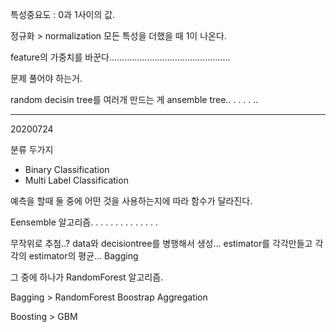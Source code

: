 특성중요도 : 0과 1사이의 값. 

정규화 > normalization  모든 특성을 더했을 때 1이 나온다. 



feature의 가중치를 바꾼다................................................


문제 풀어야 하는거. 

random decisin tree를 여러개 만드는 게 ansemble tree.. . . . . ..

----------------------------------

20200724


분류 두가지 

* Binary Classification
* Multi Label Classification

예측을 할때 둘 중에 어떤 것을 사용하는지에 따라 함수가 달라진다. 



Eensemble 알고리즘. . . . . . . . . . . . . .

무작위로 추첨..? data와 decisiontree를 병행해서 생성... estimator를 각각만들고 각각의 estimator의 평균...  Bagging

그 중에 하나가 RandomForest 알고리즘.



Bagging > RandomForest
Boostrap Aggregation

Boosting > GBM

